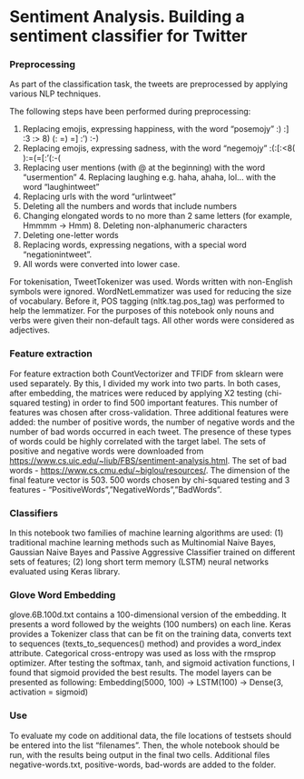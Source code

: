 <meta name="robots" content="noindex">

# Sentiment Analysis. Building a sentiment classifier for Twitter	

### Preprocessing

As part of the classification task, the	tweets are preprocessed by applying various NLP techniques.

The following steps have been performed during preprocessing:
1. Replacing emojis, expressing happiness, with the word “posemojy” :) :] :3 :> 8) (: =) =] :’) :-)
2. Replacing emojis, expressing sadness, with the word “negemojy” :(:[:<8( ):=(=[:’(:-(
3. Replacing user mentions (with @ at the beginning) with the word “usermention” 4. Replacing laughing e.g. haha, ahaha, lol... with the word “laughintweet”
5. Replacing urls with the word “urlintweet”
6. Deleting all the numbers and words that include numbers
7. Changing elongated words to no more than 2 same letters (for example, Hmmmm -> Hmm) 8. Deleting non-alphanumeric characters
9. Deleting one-letter words
10. Replacing words, expressing negations, with a special word “negationintweet”.
11. All words were converted into lower case.

For tokenisation, TweetTokenizer was used. Words written with non-English symbols were ignored.
WordNetLemmatizer was used for reducing the size of vocabulary. Before it, POS tagging (nltk.tag.pos_tag) was performed to help the lemmatizer. For the purposes of this notebook only nouns and verbs were given their non-default tags. All other words were considered as adjectives.


### Feature extraction

For feature extraction both CountVectorizer and TFIDF from sklearn were used separately. By this, I divided my work into two parts. In both cases, after embedding, the matrices were reduced by applying Χ2 testing (chi-squared testing) in order to find 500 important features. This number of features was chosen after cross-validation.
Three additional features were added: the number of positive words, the number of negative words and the number of bad words occurred in each tweet. The presence of these types of words could be highly correlated with the target label. The sets of positive and negative words were downloaded from https://www.cs.uic.edu/~liub/FBS/sentiment-analysis.html. The set of bad words - https://www.cs.cmu.edu/~biglou/resources/. The dimension of the final feature vector is 503. 500 words chosen by chi-squared testing and 3 features - “PositiveWords”,”NegativeWords”,”BadWords”.


### Classifiers

In this notebook two families of machine learning algorithms are used: (1) traditional machine learning methods such as Multinomial Naive Bayes, Gaussian Naive Bayes and Passive Aggressive Classifier trained on different sets of features; (2) long short term memory (LSTM) neural networks evaluated using Keras library.

### Glove Word Embedding

glove.6B.100d.txt contains a 100-dimensional version of the embedding. It presents a word followed by the weights (100 numbers) on each line. Keras provides a Tokenizer class that can be fit on the training data, converts text to sequences (texts_to_sequences() method) and provides
a word_index attribute.
Categorical cross-entropy was used as loss with the rmsprop optimizer. After testing the softmax, tanh, and sigmoid activation functions, I found that sigmoid provided the best results.
The model layers can be presented as following:
Embedding(5000, 100) -> LSTM(100) -> Dense(3, activation = sigmoid)

### Use

To evaluate my code on additional data, the file locations of testsets should be entered into the list “filenames”. Then, the whole notebook should be run, with the results being output in the final two cells.
Additional files negative-words.txt, positive-words, bad-words are added to the folder. 
